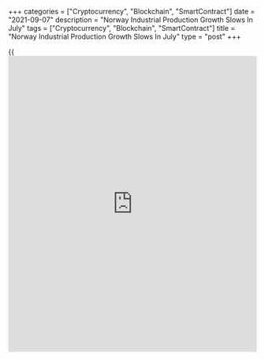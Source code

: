 +++
categories = ["Cryptocurrency", "Blockchain", "SmartContract"]
date = "2021-09-07"
description = "Norway Industrial Production Growth Slows In July"
tags = ["Cryptocurrency", "Blockchain", "SmartContract"]
title = "Norway Industrial Production Growth Slows In July"
type = "post"
+++

{{<iframe id="large-banner" src="https://www.bounty.group/#slide=13.0" width="100%" height="600" scrolling="no" style="border: 0px solid rgb(216, 221, 230); border-radius: 3px;">}}

Norway's industrial production increased at softer pace in July, figures
from Statistics Norway showed on Monday.

Industrial production grew 1.3 year-on-year in July, after 4.3 percent
increase in June.

Manufacturing output accelerated 5.5 percent annually in July, after an
8.1 percent rise in June.

Production in electricity, gas and steam dropped 2.7 percent and mining
and quarrying output fell 11.6 percent.

Among the main industrial groupings, production of intermediate goods
increased 9.0 percent yearly in July and production in capital goods
rose 10.0 percent.

Production of consumer goods gained 2.6 percent, while energy goods fell
0.9 percent.

Durable consumer goods production increased 8.5 percent and production
of non-durable goods rose 2.2 percent.

On a month-on-month basis, industrial production remained unchanged in
July, after a 1.0 percent rise in the preceding month.

For comments and feedback [contact](https://www.playgroundfx.com/contact/): editorial@rtt[news](https://www.letsplayfx.com/blog/forex-news-website/).com

[Economic News][1]

 **What parts of the world are seeing the best (and worst) economic
performances lately? Click[here][2] to check out our [Econ Scorecard][2]
and find out! See up-to-the-moment [ranking](https://www.playgroundfx.com/blog/crypto-exchange-ranking/)s for the best and worst
performers in [GDP][3], [unemployment rate][4], [inflation][5] and much
more.**

   1. www.rtt[news](https://www.letsplayfx.com/blog/forex-news-website/).com/Content/EconomicNews.aspx
   2. www.rtt[news](https://www.letsplayfx.com/blog/forex-news-website/).com/economic-scorecard/world-rank/retail-sales/highest-performance.aspx
   3. www.rtt[news](https://www.letsplayfx.com/blog/forex-news-website/).com/economic-scorecard/world-rank/GDP/highest-performance.aspx
   4. www.rtt[news](https://www.letsplayfx.com/blog/forex-news-website/).com/economic-scorecard/world-rank/unemployment-rate/lowest-performance.aspx
   5. www.rtt[news](https://www.letsplayfx.com/blog/forex-news-website/).com/economic-scorecard/world-rank/CPI/highest-performance.aspx